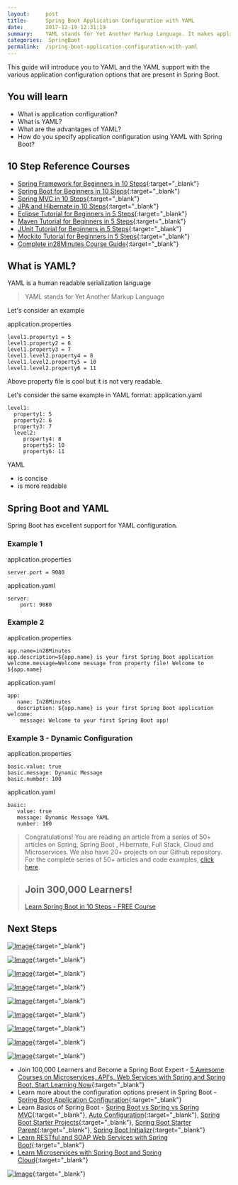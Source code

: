 ```yaml
---
layout:     post
title:      Spring Boot Application Configuration with YAML
date:       2017-12-19 12:31:19
summary:    YAML stands for Yet Another Markup Language. It makes application configuration human readable. In this tutorial, we will understand what YAML is and how your can configure Spring Boot applications using YAML. 
categories:  SpringBoot
permalink:  /spring-boot-application-configuration-with-yaml
---
```


This guide will introduce you to YAML and the YAML support with the various application configuration options that are present in Spring Boot. 
 
## You will learn
- What is application configuration?
- What is YAML?
- What are the advantages of YAML?
- How do you specify application configuration using YAML with Spring Boot?

## 10 Step Reference Courses

- [Spring Framework for Beginners in 10 Steps](https://courses.in28minutes.com/p/spring-framework-for-beginners){:target="_blank"}
- [Spring Boot for Beginners in 10 Steps](https://courses.in28minutes.com/p/spring-boot-for-beginners-in-10-steps){:target="_blank"}
- [Spring MVC in 10 Steps](https://www.youtube.com/watch?v=BjNhGaZDr0Y){:target="_blank"}
- [JPA and Hibernate in 10 Steps](https://courses.in28minutes.com/p/jpa-and-hibernate-tutorial-for-beginners-with-spring-boot){:target="_blank"}
- [Eclipse Tutorial for Beginners in 5 Steps](https://courses.in28minutes.com/p/eclipse-tutorial-for-beginners){:target="_blank"}
- [Maven Tutorial for Beginners in 5 Steps](https://courses.in28minutes.com/p/maven-tutorial-for-beginners-in-5-steps){:target="_blank"}
- [JUnit Tutorial for Beginners in 5 Steps](https://courses.in28minutes.com/p/junit-tutorial-for-beginners){:target="_blank"}
- [Mockito Tutorial for Beginners in 5 Steps](https://courses.in28minutes.com/p/mockito-for-beginner-in-5-steps){:target="_blank"}
- [Complete in28Minutes Course Guide](https://courses.in28minutes.com/p/in28minutes-course-guide){:target="_blank"}
## What is YAML?

YAML is a human readable serialization language

> YAML stands for Yet Another Markup Language

Let's consider an example

application.properties
```
level1.property1 = 5
level1.property2 = 6
level1.property3 = 7
level1.level2.property4 = 8
level1.level2.property5 = 10
level1.level2.property6 = 11
```
Above property file is cool but it is not very readable.

Let's consider the same example in YAML format:
application.yaml
```
level1:
  property1: 5
  property2: 6
  property3: 7
  level2:
     property4: 8
     property5: 10
     property6: 11
```

YAML 
- is concise
- is more readable

## Spring Boot and YAML

Spring Boot has excellent support for YAML configuration. 

### Example 1

application.properties
```
server.port = 9080
```

application.yaml
```
server:
	port: 9080
```

### Example 2

application.properties
```
app.name=in28Minutes
app.description=${app.name} is your first Spring Boot application
welcome.message=Welcome message from property file! Welcome to ${app.name}
```

application.yaml
```
app:
   name: In28Minutes
   description: ${app.name} is your first Spring Boot application
welcome:
    message: Welcome to your first Spring Boot app!
```

### Example 3 - Dynamic Configuration

application.properties
```
basic.value: true
basic.message: Dynamic Message
basic.number: 100
```

application.yaml
```
basic: 
   value: true
   message: Dynamic Message YAML
   number: 100
```


> Congratulations! You are reading an article from a series of 50+ articles on Spring, Spring Boot , Hibernate, Full Stack, Cloud and Microservices. We also have 20+ projects on our Github repository. For the complete series of 50+ articles and code examples, [click here](https://www.springboottutorial.com/tags/#SpringBoot).

<blockquote>
	<H2>Join 300,000 Learners!</H2>
	<p><a href="https://courses.in28minutes.com/p/spring-boot-for-beginners-in-10-steps" target="_blank">Learn Spring Boot in 10 Steps - FREE Course</a></p>
</blockquote>

## Next Steps

[![Image](/images/Course-Go-Full-Stack-With-Spring-Boot-and-React.png "Go Full Stack with Spring Boot and React")](https://www.udemy.com/course/full-stack-application-with-spring-boot-and-react/?couponCode=OCTOBER-2019){:target="_blank"}

[![Image](/images/Course-Go-Full-Stack-With-SpringBoot-And-Angular.png "Go Full Stack with Spring Boot and Angular")](https://www.udemy.com/course/full-stack-application-development-with-spring-boot-and-angular/?couponCode=OCTOBER-2019){:target="_blank"}

[![Image](/images/Course-DockerCrashCourseForJavaSpringBootDevelopers.png "Docker Crash Course for Java Spring Boot Developers")](https://www.udemy.com/course/docker-course-with-java-and-spring-boot-for-beginners/?couponCode=OCTOBER-2019){:target="_blank"}

[![Image](/images/Course-Deploy-SpringBoot-To-Azure-Web-Apps.png "Azure Crash Course for Java Spring Boot Developers")](https://www.udemy.com/course/deploy-spring-boot-to-azure/?couponCode=OCTOBER-2019){:target="_blank"}

[![Image](/images/Course-Deploy-SpringBoot-To-Azure-Web-Apps.png "Azure Crash Course for Java Spring Boot Developers")](https://www.udemy.com/course/deploy-spring-boot-to-azure/?couponCode=OCTOBER-2019){:target="_blank"}

[![Image](/images/Course-Master-Microservices-with-Spring-Boot-and-Spring-Cloud.png "Master Microservices with Spring Boot and Spring Cloud")](https://www.udemy.com/course/microservices-with-spring-boot-and-spring-cloud/?couponCode=OCTOBER-2019){:target="_blank"}

[![Image](/images/Course-pivotal-cloud-foundry-pcf-deploying-spring-boot-apps.png "Deploying Spring Boot Microservices to Pivotal Cloud Foundry (PCF)")](https://www.udemy.com/course/learn-pivotal-cloud-foundry-pcf-deploying-spring-boot-apps/?couponCode=OCTOBER-2019){:target="_blank"}

[![Image](/images/Course-Deploy-Java-Spring-Boot-Microservices-To-ECS.png "Deploying Spring Boot Microservices to AWS using ECS and AWS Fargate")](https://www.udemy.com/course/deploy-spring-microservices-to-aws-with-ecs-and-aws-fargate/?couponCode=OCTOBER-2019){:target="_blank"}

[![Image](/images/Course-Deploy-Java-Spring-Boot-Apps-To-AWS.png "Deploying Spring Boot Apps to AWS using Elastic Beanstalk")](https://www.udemy.com/course/deploy-java-spring-boot-to-aws-amazon-web-service/?couponCode=OCTOBER-2019){:target="_blank"}

- Join 100,000 Learners and Become a Spring Boot Expert - [ 5 Awesome Courses on Microservices, API's, Web Services with Spring and Spring Boot. Start Learning Now](https://in28minutes1.teachable.com/p/complete-spring-course-bundle/?coupon_code=HALFOFF&preview=logged_out){:target="_blank"}
- Learn more about the configuration options present in Spring Boot - [Spring Boot Application Configuration](http://www.springboottutorial.com/spring-boot-application-configuration){:target="_blank"}
- Learn Basics of Spring Boot - [Spring Boot vs Spring vs Spring MVC](http://www.springboottutorial.com/spring-boot-vs-spring-mvc-vs-spring){:target="_blank"}, [Auto Configuration](http://www.springboottutorial.com/spring-boot-auto-configuration){:target="_blank"}, [Spring Boot Starter Projects](http://www.springboottutorial.com/spring-boot-starter-projects){:target="_blank"}, [Spring Boot Starter Parent](http://www.springboottutorial.com/spring-boot-starter-parent){:target="_blank"}, [Spring Boot Initializr](http://www.springboottutorial.com/spring-initialzr-bootstrap-spring-boot-applications){:target="_blank"}
- [Learn RESTful and SOAP Web Services with Spring Boot](https://www.udemy.com/course/spring-web-services-tutorial/?couponCode=OCTOBER-2019){:target="_blank"}
- [Learn Microservices with Spring Boot and Spring Cloud](https://www.udemy.com/course/microservices-with-spring-boot-and-spring-cloud/?couponCode=OCTOBER-2019){:target="_blank"}

[![Image](/images/SpringBootTutorialForBeginnersPlaylist.png "Spring Boot Tutorial For Beginners - 25 Videos")](https://courses.in28minutes.com/p/spring-boot-for-beginners-in-10-steps){:target="_blank"}